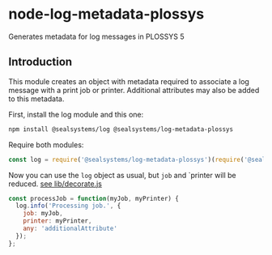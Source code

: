 # node-log-metadata-plossys

Generates metadata for log messages in PLOSSYS 5

## Introduction

This module creates an object with metadata required to associate a log message with a print job or printer. Additional attributes may also be added to this metadata.

First, install the log module and this one:

```sh
npm install @sealsystems/log @sealsystems/log-metadata-plossys
```

Require both modules:

```javascript
const log = require('@sealsystems/log-metadata-plossys')(require('@sealsystems/log').getLogger());
```

Now you can use the `log` object as usual, but `job` and `printer will be reduced. [see lib/decorate.js](lib/decorate.js)

```javascript
const processJob = function(myJob, myPrinter) {
  log.info('Processing job.', {
    job: myJob,
    printer: myPrinter,
    any: 'additionalAttribute'
  });
};
```

